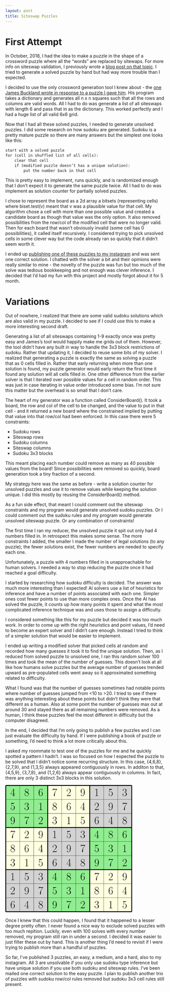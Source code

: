 ```yaml
---
layout: post
title: Siteswap Puzzles
---
```


# First Attempt

In October, 2018, I had the idea to make a puzzle in the shape of a crossword
puzzle where all the “words” are replaced by sitewaps. For more info on siteswap
validation, I previously wrote a [blog post on that topic](http://joshmermelstein.com/Introduction-To-Siteswap/). I tried to generate a
solved puzzle by hand but had way more trouble than I expected.

I decided to use the only crossword generation tool I knew about - the [one
James Buckland wrote in response to a puzzle I gave him](http://jbuckland.com/puzzle-pong-i/). His program takes a dictionary and
generates all n x n squares such that all the rows and columns are valid words.
All I had to do was generate a list of all siteswaps with length 6 and pass that
in as the dictionary. This worked perfectly and I had a huge list of all valid
6x6 grid.

Now that I had all these solved puzzles, I needed to generate unsolved puzzles.
I did some research on how sudoku are generated. Sudoku is a pretty mature
puzzle so there are many answers but the simplest one looks like this:

```
start with a solved puzzle
for (cell in shuffled list of all cells):
    clear that cell
    if (modified puzzle doesn’t has a unique solution):
        put the number back in that cell
```

This is pretty easy to implement, runs quickly, and is randomized enough that I
don’t expect it to generate the same puzzle twice. All I had to do was implement
as solution counter for partially solved puzzles.

I chose to represent the board as a 2d array a bitsets (representing cells)
where biset.test(v) meant that v was a plausible value for that cell. My
algorithm chose a cell with more than one possible value and created a candidate
board as though that value was the only option. It also removed possibilities
from the row/col of the modified cell that were no longer valid. Then for each
board that wasn’t obviously invalid (some cell has 0 possibilities), it called
itself recursively. I considered trying to pick unsolved cells in some clever
way but the code already ran so quickly that it didn’t seem worth it.

I ended up [publishing one of these puzzles to my instagram](https://www.instagram.com/p/BofY05ZnluX/) and was sent one correct solution. I
chatted with the solver a bit and their opinions were really similar to mine -
the novelty of the puzzle was fun but too much of the solve was tedious
bookkeeping and not enough was clever inference. I decided that I’d had my fun
with this project and mostly forgot about it for 5 month.

# Variations

Out of nowhere, I realized that there are some valid sudoku solutions which are
also valid in my puzzle. I decided to see if I could use this to make a more
interesting second draft.

Generating a list of all siteswaps containing 1-9 exactly once was pretty easy
and James’s tool would happily make me grids out of them. However, the tool
didn’t have any built in way to handle the 3x3 block restrictions of sudoku.
Rather that updating it, I decided to reuse some bits of my solver. I realized
that generating a puzzle is exactly the same as solving a puzzle that as 0 cells
filled in. Rather that early returning when more than one solution is found, my
puzzle generator would early return the first time it found any solution will
all cells filled in. One other difference from the earlier solver is that I
iterated over possible values for a cell in random order. This was just in case
iterating in value order introduced some bias. I’m not sure this matter but the
overhead is so small that I don’t care.

The heart of my generator was a function called ConsiderBoard(). It took a
board, the row and col of the cell to be changed, and the value to put in that
cell - and it returned a new board where the constrained implied by putting that
value into that row/col had been enforced. In this case there were 5
constraints:

- Sudoku rows
- Siteswap rows
- Sudoku columns
- Siteswap columns
- Sudoku 3x3 blocks

This meant placing each number could remove as many as 40 possible values from
the board! Since possibilities were removed so quickly, board generation took a
tiny fraction of a second.

My strategy here was the same as before - write a solution counter for unsolved
puzzles and use it to remove values while keeping the solution unique. I did
this mostly by reusing the ConsiderBoard() method. 

As a fun side effect, that meant I could comment out the siteswap constraints and
my program would generate unsolved sudoku puzzles. Or I could comment out the
sudoku rules and my program would generate unsolved siteswap puzzle. Or any
combination of constraints!

The first time I ran my reducer, the unsolved puzzle it spit out only had 4
numbers filled in. In retrospect this makes some sense. The more constraints I
added, the smaller I made the number of legal solutions (to any puzzle); the
fewer solutions exist, the fewer numbers are needed to specify each one.

Unfortunately, a puzzle with 4 numbers filled in is unapproachable for human
solvers. I needed a way to stop reducing the puzzle once it had reached a goal
difficulty.

I started by researching how sudoku difficulty is decided. The answer was much
more interesting than I expected! AI solvers use a list of heuristics for
inference and have a number of points associated with each one. Simpler ones
cost fewer points to use than more complex ones. Once the AI has solved the
puzzle, it counts up how many points it spent and what the most complicated
inference technique was and uses those to assign a difficulty.

I considered something like this for my puzzle but decided it was too much work.
In order to come up with the right heuristics and point values, I’d need to
become an expert solver and I didn’t care enough. Instead I tried to think of a
simpler solution that would be easier to implement.

I ended up writing a modified solver that picked cells at random and recorded
how many guesses it took it to find the unique solution. Then, as I reduced from
solved puzzle to unsolved one, I ran this random solver 100 times and took the
mean of the number of guesses. This doesn’t look at all like how humans solve
puzzles but the average number of guesses trended upward as pre-populated cells
went away so it approximated something related to difficulty.

What I found was that the number of guesses sometimes had notable points
where number of guesses jumped from <10 to >20. I tried to see if there was
anything interesting about these points but didn’t think they were that
different as a human. Also at some point the number of guesses max out at around
30 and stayed there as all remaining numbers were removed. As a human, I think
these puzzles feel the most different in difficulty but the computer disagreed.

In the end, I decided that I’m only going to publish a few puzzles and I can
just evaluate the difficulty by hand. If I were publishing a book of puzzle or
something, I’d need to think a lot more critically about this.

I asked my roommate to test one of the puzzles for me and he quickly spotted a
pattern I hadn’t. I was so focused on how I expected the puzzle to be solved
that I didn’t notice some recurring structure. In this case, {4,6,8}, {2,7,9},
and {1,3,5} always appeared contiguously in rows. In additon to that, {4,5,9},
{3,7,8}, and {1,2,6} always appear contiguously in columns. In fact, there are
only 3 distinct 3x3 blocks in this solution.


<img src="/images/siteswap_puzzle/symmetry.png" style="max-height: 400px"> 

Once I knew that this could happen, I found that it happened to a lesser degree
pretty often.  I never found a nice way to exclude solved puzzles with too much
repition. Luckily, even with 100 solves with every number removed, my program
still ran in under a second. I decided it was easier to just filter these out by
hand.  This is another thing I’d need to revisit if I were trying to publish
more than a handful of puzzles.

So far, I've published 3 puzzles, an easy, a medium, and a hard, also to my
instagram. All 3 are unsolvable if you only use sudoku type inference but have
unique solution if you use both sudoku and siteswap rules. I’ve been mailed one
correct solution to the easy puzzle.  I plan to publish another trio of puzzles
with sudoku row/col rules removed but sudoku 3x3 cell rules still present.
